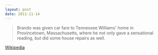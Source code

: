 ```yaml
---
layout: post
date: 2011-11-14
---
```


>Brando was given car fare to Tennessee Williams' home in Provincetown, Massachusetts, where he not only gave a sensational reading, but did some house repairs as well.

[Wikipedia](https://en.wikipedia.org/wiki/A_Streetcar_Named_Desire)

